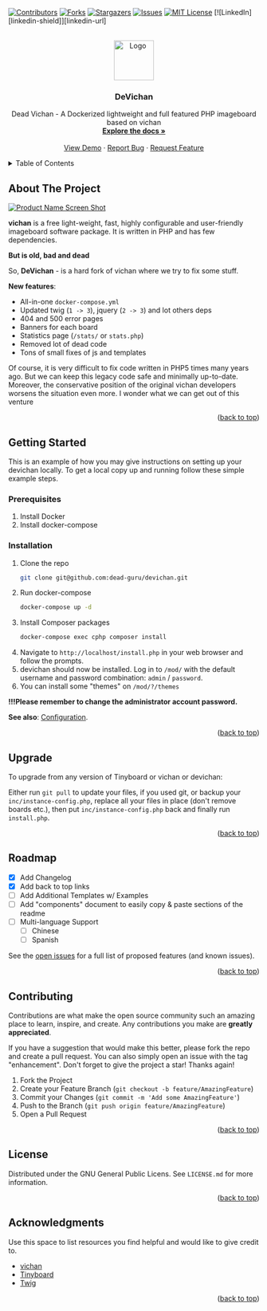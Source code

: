 <a name="readme-top"></a>



<!-- PROJECT SHIELDS -->
<!--
*** I'm using markdown "reference style" links for readability.
*** Reference links are enclosed in brackets [ ] instead of parentheses ( ).
*** See the bottom of this document for the declaration of the reference variables
*** for contributors-url, forks-url, etc. This is an optional, concise syntax you may use.
*** https://www.markdownguide.org/basic-syntax/#reference-style-links
-->
[![Contributors][contributors-shield]][contributors-url]
[![Forks][forks-shield]][forks-url]
[![Stargazers][stars-shield]][stars-url]
[![Issues][issues-shield]][issues-url]
[![MIT License][license-shield]][license-url]
[![LinkedIn][linkedin-shield]][linkedin-url]



<!-- PROJECT LOGO -->
<br />
<div align="center">
  <a href="https://github.com/dead-guru/devichan">
    <img src="images/logo.png" alt="Logo" width="80" height="80">
  </a>

<h3 align="center">DeVichan</h3>

  <p align="center">
    Dead Vichan - A Dockerized lightweight and full featured PHP imageboard based on vichan
    <br />
    <a href="https://github.com/dead-guru/devichan/wiki"><strong>Explore the docs »</strong></a>
    <br />
    <br />
    <a href="https://4.dead.guru/">View Demo</a>
    ·
    <a href="https://github.com/dead-guru/devichan/issues">Report Bug</a>
    ·
    <a href="https://github.com/dead-guru/devichan/issues">Request Feature</a>
  </p>
</div>



<!-- TABLE OF CONTENTS -->
<details>
  <summary>Table of Contents</summary>
  <ol>
    <li>
      <a href="#about-the-project">About The Project</a>
    </li>
    <li>
      <a href="#getting-started">Getting Started</a>
      <ul>
        <li><a href="#prerequisites">Prerequisites</a></li>
        <li><a href="#installation">Installation</a></li>
      </ul>
    </li>
    <li><a href="#upgrade">Upgrade</a></li>
    <li><a href="#roadmap">Roadmap</a></li>
    <li><a href="#contributing">Contributing</a></li>
    <li><a href="#license">License</a></li>
    <li><a href="#acknowledgments">Acknowledgments</a></li>
  </ol>
</details>



<!-- ABOUT THE PROJECT -->
## About The Project

[![Product Name Screen Shot][product-screenshot]](https://user-images.githubusercontent.com/1472664/211690585-1732c076-4889-447f-88ff-8912b18b4a05.png)

**vichan** is a free light-weight, fast, highly configurable and user-friendly imageboard software package. It is written in PHP and has few dependencies.

**But is old, bad and dead**

So, **DeVichan** - is a hard fork of vichan where we try to fix some stuff.

**New features**:
* All-in-one `docker-compose.yml`
* Updated twig (`1 -> 3`), jquery (`2 -> 3`) and lot others deps
* 404 and 500 error pages
* Banners for each board
* Statistics page (`/stats/` or `stats.php`)
* Removed lot of dead code
* Tons of small fixes of js and templates

Of course, it is very difficult to fix code written in PHP5 times many years ago. But we can keep this legacy code safe and minimally up-to-date. Moreover, the conservative position of the original vichan developers worsens the situation even more. I wonder what we can get out of this venture

<p align="right">(<a href="#readme-top">back to top</a>)</p>


<!-- GETTING STARTED -->
## Getting Started

This is an example of how you may give instructions on setting up your devichan locally.
To get a local copy up and running follow these simple example steps.

### Prerequisites

1) Install Docker
2) Install docker-compose

### Installation

1. Clone the repo
   ```sh
   git clone git@github.com:dead-guru/devichan.git
   ```
2. Run docker-compose
   ```sh
   docker-compose up -d
   ```
3. Install Composer packages
   ```sh
   docker-compose exec cphp composer install
   ```
4. Navigate to `http://localhost/install.php` in your web browser and follow the prompts.
5. devichan should now be installed. Log in to `/mod/` with the default username and password combination: `admin` / `password`.
6. You can install some "themes" on `/mod/?/themes`

**!!!Please remember to change the administrator account password.**

**See also**: [Configuration](https://github.com/dead-guru/devichan/wiki/Configuraion).

<p align="right">(<a href="#readme-top">back to top</a>)</p>



<!-- Upgrade details -->
## Upgrade

To upgrade from any version of Tinyboard or vichan or devichan:

Either run `git pull` to update your files, if you used git, or backup your `inc/instance-config.php`, replace all your files in place (don't remove boards etc.), then put `inc/instance-config.php` back and finally run `install.php`.

<p align="right">(<a href="#readme-top">back to top</a>)</p>



<!-- ROADMAP -->
## Roadmap

- [x] Add Changelog
- [x] Add back to top links
- [ ] Add Additional Templates w/ Examples
- [ ] Add "components" document to easily copy & paste sections of the readme
- [ ] Multi-language Support
    - [ ] Chinese
    - [ ] Spanish

See the [open issues](https://github.com/dead-guru/devichan/issues) for a full list of proposed features (and known issues).

<p align="right">(<a href="#readme-top">back to top</a>)</p>



<!-- CONTRIBUTING -->
## Contributing

Contributions are what make the open source community such an amazing place to learn, inspire, and create. Any contributions you make are **greatly appreciated**.

If you have a suggestion that would make this better, please fork the repo and create a pull request. You can also simply open an issue with the tag "enhancement".
Don't forget to give the project a star! Thanks again!

1. Fork the Project
2. Create your Feature Branch (`git checkout -b feature/AmazingFeature`)
3. Commit your Changes (`git commit -m 'Add some AmazingFeature'`)
4. Push to the Branch (`git push origin feature/AmazingFeature`)
5. Open a Pull Request

<p align="right">(<a href="#readme-top">back to top</a>)</p>



<!-- LICENSE -->
## License

Distributed under the GNU General Public Licens. See `LICENSE.md` for more information.

<p align="right">(<a href="#readme-top">back to top</a>)</p>


<!-- ACKNOWLEDGMENTS -->
## Acknowledgments

Use this space to list resources you find helpful and would like to give credit to.

* [vichan](https://github.com/vichan-devel/vichan)
* [Tinyboard](https://github.com/savetheinternet/Tinyboard)
* [Twig](https://twig.symfony.com/doc/2.x/)


<p align="right">(<a href="#readme-top">back to top</a>)</p>



<!-- MARKDOWN LINKS & IMAGES -->
<!-- https://www.markdownguide.org/basic-syntax/#reference-style-links -->
[contributors-shield]: https://img.shields.io/github/contributors/dead-guru/devichan.svg?style=for-the-badge
[contributors-url]: https://github.com/dead-guru/devichan/graphs/contributors
[forks-shield]: https://img.shields.io/github/forks/dead-guru/devichan.svg?style=for-the-badge
[forks-url]: https://github.com/dead-guru/devichan/network/members
[stars-shield]: https://img.shields.io/github/stars/dead-guru/devichan.svg?style=for-the-badge
[stars-url]: https://github.com/dead-guru/devichan/stargazers
[issues-shield]: https://img.shields.io/github/issues/dead-guru/devichan.svg?style=for-the-badge
[issues-url]: https://github.com/dead-guru/devichan/issues
[license-shield]: https://img.shields.io/github/license/dead-guru/devichan.svg?style=for-the-badge
[license-url]: https://github.com/dead-guru/devichan/blob/master/LICENSE.txt
[product-screenshot]: https://user-images.githubusercontent.com/1472664/211690585-1732c076-4889-447f-88ff-8912b18b4a05.png
